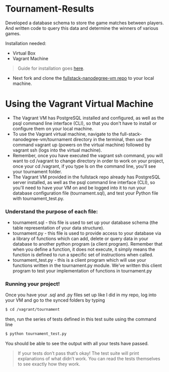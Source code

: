 # Tournament-Results
Developed a database schema to store the game matches between players. And written code to query this data and determine the winners of various games.

Installation needed:
  - Virtual Box
  - Vagrant Machine  
> Guide for installation goes [here](https://www.google.com/url?q=https://www.udacity.com/wiki/ud197/install-vagrant&sa=D&ust=1490854878829000&usg=AFQjCNFHekjbFdZ6IjFikEkXl0kKS2jfXg).
- Next fork and clone the [fullstack-nanodegree-vm repo](https://www.google.com/url?q=http://github.com/udacity/fullstack-nanodegree-vm&sa=D&ust=1490854878831000&usg=AFQjCNFLyYQ_rt2ifBZCxIdJK3XN7CpLzg) to your local machine.
# Using the Vagrant Virtual Machine

  - The Vagrant VM has PostgreSQL installed and configured, as well as the psql command line interface (CLI), so that you don't have to install or configure them on your local machine.
  - To use the Vagrant virtual machine, navigate to the full-stack-nanodegree-vm/tournament directory in the terminal, then use the command vagrant up (powers on the virtual machine) followed by vagrant ssh (logs into the virtual machine).
  - Remember, once you have executed the vagrant ssh command, you will want to cd /vagrant to change directory in order to work on your project, once your cd /vagrant, if you type ls on the command line, you'll see your tournament folder.
  - The Vagrant VM provided in the fullstack repo already has PostgreSQL server installed, as well as the psql command line interface (CLI), so you'll need to have your VM on and be logged into it to run your database configuration file (tournament.sql), and test your Python file with tournament_test.py.

### Understand the purpose of each file:

- tournament.sql  - this file is used to set up your database schema (the table representation of your data structure).
- tournament.py - this file is used to provide access to your database via a library of functions which can add, delete or query data in your database to another python program (a client program). Remember that when you define a function, it does not execute, it simply means the function is defined to run a specific set of instructions when called.
- tournament_test.py - this is a client program which will use your functions written in the tournament.py module. We've written this client program to test your implementation of functions in tournament.py


### Running your project!
Once you have your .sql and .py files set up like I did in my repo, log into your VM and go to the synced folders by typing 
```sh 
$ cd /vagrant/tournament
```
then, run the series of tests defined in this test suite using the command line 
```sh
$ python tournament_test.py 
```
You should be able to see the output with all your tests have passed.
> If your tests don’t pass that’s okay! The test suite will print explanations of what didn’t work. You can read the tests themselves to see exactly how they work.

